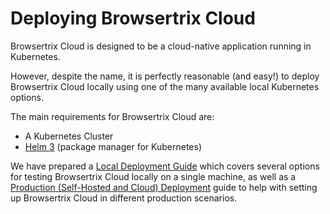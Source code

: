 # Deploying Browsertrix Cloud

Browsertrix Cloud is designed to be a cloud-native application running in Kubernetes.

However, despite the name, it is perfectly reasonable (and easy!) to deploy Browsertrix Cloud locally using one of the many available local Kubernetes options.

The main requirements for Browsertrix Cloud are:

- A Kubernetes Cluster
- [Helm 3](https://helm.sh/) (package manager for Kubernetes)


We have prepared a [Local Deployment Guide](local.md) which covers several options for testing Browsertrix Cloud locally on a single machine, as well as a [Production (Self-Hosted and Cloud) Deployment](remote.md) guide to help with setting up Browsertrix Cloud in different production scenarios.
